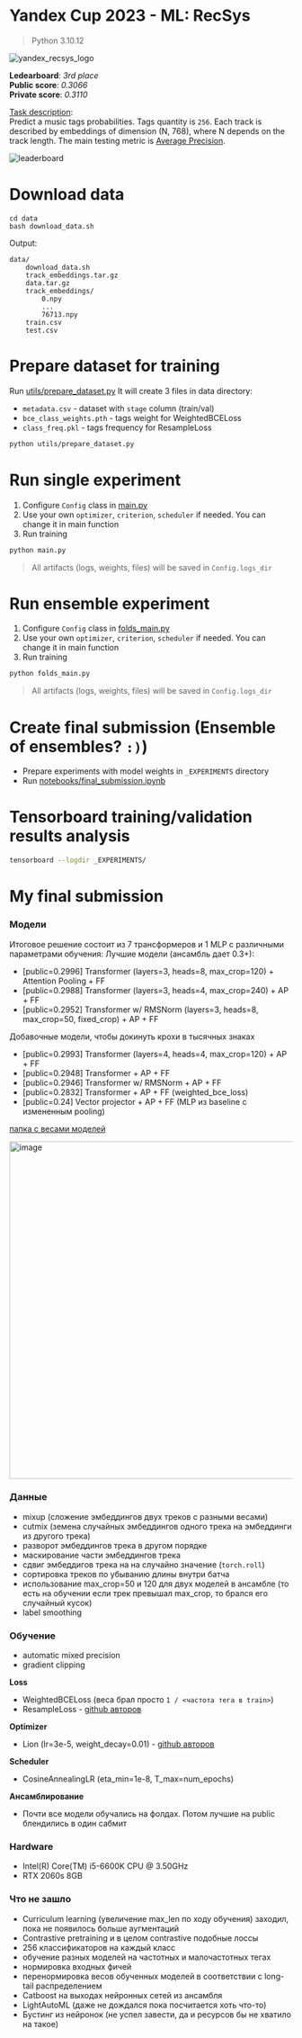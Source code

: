 # Yandex Cup 2023 - ML: RecSys
> Python 3.10.12

![yandex_recsys_logo](./assets/recsys_logo.png)

**Ledearboard**: *3rd place* \
**Public score**: *0.3066*	\
**Private score**: *0.3110*

[Task description](https://contest.yandex.com/contest/54251/problems/ ): \
Predict a music tags probabilities. Tags quantity is `256`.
Each track is described by embeddings of dimension (N, 768), where N depends on the track length.
The main testing metric is [Average Precision](https://scikit-learn.org/stable/modules/generated/sklearn.metrics.average_precision_score.html).

![leaderboard](./assets/leaderboard.png)

# Download data 
```
cd data
bash download_data.sh
```
Output: 
```text
data/
    download_data.sh
    track_embeddings.tar.gz
    data.tar.gz
    track_embeddings/
        0.npy
        ...
        76713.npy
    train.csv
    test.csv
```

# Prepare dataset for training
Run [utils/prepare_dataset.py](utils/prepare_dataset.py)
It will create 3 files in data directory: 
- `metadata.csv`           - dataset with `stage` column (train/val)
- `bce_class_weights.pth`  - tags weight for WeightedBCELoss
- `class_freq.pkl`         - tags frequency for ResampleLoss
```bash
python utils/prepare_dataset.py
```

# Run single experiment
1. Configure `Config` class in [main.py](./main.py)
2. Use your own `optimizer`, `criterion`, `scheduler` if needed. You can change it in main function
3. Run training
```bash
python main.py
```

> All artifacts (logs, weights, files) will be saved in `Config.logs_dir`

# Run ensemble experiment
1. Configure `Config` class in [folds_main.py](./folds_main.py)
2. Use your own `optimizer`, `criterion`, `scheduler` if needed. You can change it in main function
3. Run training
```bash
python folds_main.py
```
> All artifacts (logs, weights, files) will be saved in `Config.logs_dir`

# Create final submission (Ensemble of ensembles? `:)`)
- Prepare experiments with model weights in `_EXPERIMENTS` directory
- Run [notebooks/final_submission.ipynb](notebooks/final_submission.ipynb)

# Tensorboard training/validation results analysis
```bash
tensorboard --logdir _EXPERIMENTS/
```

# My final submission 

### Модели
Итоговое решение состоит из 7 трансформеров и 1 MLP с различными параметрами обучения:
Лучшие модели (ансамбль дает 0.3+):
- [public=0.2996] Transformer (layers=3, heads=8, max_crop=120) + Attention Pooling + FF
- [public=0.2988] Transformer (layers=3, heads=4, max_crop=240) + AP + FF
- [public=0.2952] Transformer w/ RMSNorm (layers=3, heads=8, max_crop=50, fixed_crop) + AP + FF

Добавочные модели, чтобы докинуть крохи в тысячных знаках
- [public=0.2993] Transformer (layers=4, heads=4, max_crop=120) + AP + FF
- [public=0.2948] Transformer + AP + FF
- [public=0.2946] Transformer w/ RMSNorm + AP + FF
- [public=0.2832] Transformer + AP + FF (weighted_bce_loss)
- [public=0.24] Vector projector + AP + FF (MLP из baseline с измененным pooling)

[папка с весами моделей](https://disk.yandex.ru/d/qWprntnoDrZbPA) 

<!-- ![neural_networks](./assets/networks.png) -->
<img width="600" alt="image" src="./assets/networks.png">

### Данные
- mixup (сложение эмбеддингов двух треков с разными весами)
- cutmix (земена случайных эмбеддингов одного трека на эмбеддинги из другого трека)
- разворот эмбеддингов трека в другом порядке
- маскирование части эмбеддингов трека
- сдвиг эмбеддигов трека на на случайно значение (`torch.roll`)
- сортировка треков по убыванию длины внутри батча 
- использование max_crop=50 и 120 для двух моделей в ансамбле (то есть на обучении если трек превышал max_crop, то брался его случайный кусок)
- label smoothing

### Обучение
- automatic mixed precision 
- gradient clipping

**Loss** 
- WeightedBCELoss (веса брал просто `1 / <частота тега в train>`)
- ResampleLoss - [github авторов](https://github.com/wutong16/DistributionBalancedLoss)

**Optimizer**
- Lion (lr=3e-5, weight_decay=0.01) - [github авторов](https://github.com/google/automl/blob/master/lion/lion_pytorch.py)

**Scheduler**
- CosineAnnealingLR (eta_min=1e-8, T_max=num_epochs)

**Ансамблирование**
- Почти все модели обучались на фолдах. Потом лучшие на public блендились в один сабмит

### Hardware
- Intel(R) Core(TM) i5-6600K CPU @ 3.50GHz
- RTX 2060s 8GB

### Что не зашло
- Curriculum learning (увеличение max_len по ходу обучения) заходил, пока не появилось больше аугментаций
- Contrastive pretraining и в целом contrastive подобные лоссы
- 256 классификаторов на каждый класс
- обучение разных моделей на частотных и малочастотных тегах
- нормировка входных фичей
- перенормировка весов обученных моделей в соответствии с long-tail распределением
- Catboost на выходах нейронных сетей из ансамбля
- LightAutoML (даже не дождался пока посчитается хоть что-то)
- Бустинг из нейронок (не успел завести, да и ресурсов бы не хватило на такое)